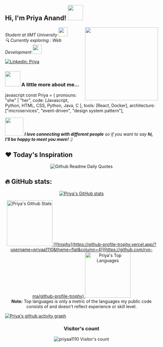 <h2> Hi, I'm Priya Anand!  <img src="https://media.giphy.com/media/WUm2STzv0N5fl3ezyr/giphy.gif" width="50"></h2>
<img align='right' src="output-onlinegiftools.gif" width="240">
<p><em> Student at IIMT University </a><img src="https://media.giphy.com/media/fYSnHlufseco8Fh93Z/giphy.gif" width="30"></br> 🔍 Currently exploring : Web Development <img src="https://media.giphy.com/media/WUlplcMpOCEmTGBtBW/giphy.gif" width="30"> 
</em></p>

[![Linkedin: Priya](https://img.shields.io/badge/-Priya.-blue?style=flat-square&logo=Linkedin&logoColor=white&link=https://www.linkedin.com/in/thaianebraga/)](https://www.linkedin.com/in/life-undefined-2210b9257) &nbsp;&nbsp;

### <img src="https://media.giphy.com/media/VgCDAzcKvsR6OM0uWg/giphy.gif" width="50"> A little more about me...
javascript
const Priya = {
  pronouns: "she" | "her",
  code: [Javascript, Python, HTML, CSS, Python, Java, C ],
  tools: [React, Docker],
  architecture: ["microservices", "event-driven", "design system pattern"],
  
<img src="https://media.giphy.com/media/LnQjpWaON8nhr21vNW/giphy.gif" width="60"> <em><b>I love connecting with different people</b> so if you want to say <b>hi, I'll be happy to meet you more!</b> :)</em>

## ❤ Today's Inspiration
<p align="center">
  <img src="https://readme-daily-quotes.vercel.app/api?font=merienda" alt="Github Readme Daily Quotes">
</p>


##                        🔥 GitHub stats:

<p align="center">
<a href="https://github.com/priyaa1110">
    <img src="https://github-readme-stats.vercel.app/api?username=priyaa1110&show_icons=true&theme=react" alt="Priya's GitHub stats" />
  </a>
</p>

<p align="center">
  <a href="https://github.com/priyaa1110">
    <img alt="Priya's Github Stats" src="https://github-readme-stats.vercel.app/api?username=priyaa1110&show_icons=true&include_all_commits=true&count_private=true&theme=react&hide_border=true&bg_color=1F222E&title_color=F85D7F&rank_icon=github&icon_color=F8D866" height="150px"/>
   [![trophy](https://github-profile-trophy.vercel.app/?username=priyaa1110&theme=flat&column=4)](https://github.com/ryo-ma/github-profile-trophy)


  </a>

  <a href="https://github.com/priyaa1110">
    <img alt="Priya's Top Languages" src="https://github-readme-stats.vercel.app/api/top-langs/?username=priyaa1110&layout=compact&theme=react&hide_border=true&bg_color=1F222E&title_color=F85D7F&icon_color=F8D866&hide=HTML,Jupyter%20Notebook" height="150px"/>
  </a>
  <br/>
  <b>Note:</b> Top languages is only a metric of the languages my public code consists of and doesn't reflect experience or skill level.
</p>



[![Priya's github activity graph](https://github-readme-activity-graph.vercel.app/graph?username=priyaa1110&bg_color=1F222E&color=F8D866&line=F85D7F&point=FFFFFF&area=true&hide_border=true)](https://github.com/priyaa1110/github-readme-activity-graph)
<h3 align="center">Visitor's count</h3>
<p align="center"><img src="https://profile-counter.glitch.me/{priyaa1110}/count.svg/" alt="priyaa1110 Visitor's count" /></p>
